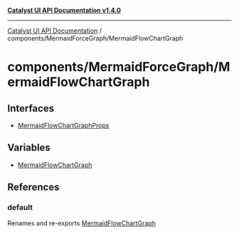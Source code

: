 [**Catalyst UI API Documentation v1.4.0**](../../../README.md)

---

[Catalyst UI API Documentation](../../../README.md) / components/MermaidForceGraph/MermaidFlowChartGraph

# components/MermaidForceGraph/MermaidFlowChartGraph

## Interfaces

- [MermaidFlowChartGraphProps](interfaces/MermaidFlowChartGraphProps.md)

## Variables

- [MermaidFlowChartGraph](variables/MermaidFlowChartGraph.md)

## References

### default

Renames and re-exports [MermaidFlowChartGraph](variables/MermaidFlowChartGraph.md)
